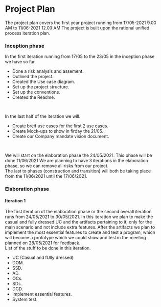 # Project Plan 
The project plan covers the first year project running from 17/05-2021 9.00 AM to 11/06-2021 12.00 AM
The project is built upon the rational unified process iteration plan.
<br> 
### Inception phase
In the first iteration running from 17/05 to the 23/05  in the inception phase we have so far. 
- Done a risk analysis and assement. 
- Outlined the project.
- Created the Use case diagram. 
- Set up the project structure. 
- Set up the conventions.
- Created the Readme. 
<br> 

In the last half of the iteration we will. 
- Create breif use cases for the first 2 use cases. 
- Create Mock-ups to show in firday the  21/05. 
- Create our Company mandate vision document. 
<br>

We will start on the elaboration phase the 24/05/2021. This phase will be done 11/06/2021 
We are planning to have 3 iterations in the elaboration phase, so we can remove all risks from our project. <br>
The last to phases (construction and transition) will both be taking place from the 11/06/2021 until the 17/06/2021.


### Elaboration phase  
#### Iteration 1  
The first iteration of the elaboration phase or the second overall iteration runs from 24/05/2021 to 30/05/2021.
In this iteration we plan to make the casual and fully dressed UC and the artifacts pertaining to it, only for the main scenario and not include extra features. After the artifacts we plan to implement the most essential features to create and test a program, which will become a prototype which we could show and test in the meeting planned on 28/05/2021 for feedback.  
List of the stuff to be done in this iteration.  
- UC (Casual and fUlly dressed)
- DOM.
- SSD.
- AD.
- OCs.
- SDs.
- DCD.
- Implement essential features.
- System test.





